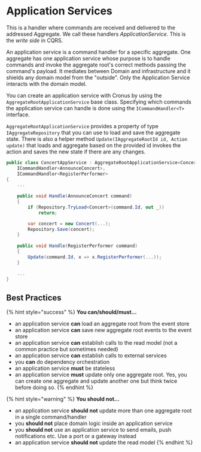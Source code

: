 # Application Services

This is a handler where commands are received and delivered to the addressed Aggregate. We call these handlers _ApplicationService_. This is the _write side_ in CQRS.

An application service is a command handler for a specific aggregate. One aggregate has one application service whose purpose is to handle commands and invoke the aggregate root's correct methods passing the command's payload. It mediates between Domain and infrastructure and it shields any domain model from the "outside". Only the Application Service interacts with the domain model.

You can create an application service with Cronus by using the `AggregateRootApplicationService` base class. Specifying which commands the application service can handle is done using the `ICommandHandler<T>` interface.

`AggregateRootApplicationService` provides a property of type `IAggregateRepository` that you can use to load and save the aggregate state. There is also a helper method `Update(IAggregateRootId id, Action update)` that loads and aggregate based on the provided id invokes the action and saves the new state if there are any changes.

```csharp
public class ConcertAppService : AggregateRootApplicationService<Concert>,
    ICommandHandler<AnnounceConcert>,
    ICommandHandler<RegisterPerformer>
{
    ...
    
    public void Handle(AnnounceConcert command)
    {
        if (Repository.TryLoad<Concert>(command.Id, out _))
            return;

        var concert = new Concert(...);
        Repository.Save(concert);
    }
    
    public void Handle(RegisterPerformer command)
    {
        Update(command.Id, x => x.RegisterPerformer(...));
    }

    ...
}
```

## Best Practices

{% hint style="success" %}
**You can/should/must...**

* an application service **can** load an aggregate root from the event store
* an application service **can** save new aggregate root events to the event store
* an application service **can** establish calls to the read model \(not a common practice but sometimes needed\)
* an application service **can** establish calls to external services
* you **can** do dependency orchestration
* an application service **must** be stateless
* an application service **must** update only one aggregate root. Yes, you can create one aggregate and update another one but think twice before doing so.
{% endhint %}

{% hint style="warning" %}
**You should not...**

* an application service **should not** update more than one aggregate root in a single command/handler
* you **should not** place domain logic inside an application service
* you **should not** use an application service to send emails, push notifications etc. Use a port or a gateway instead
* an application service **should not** update the read model
{% endhint %}

